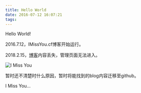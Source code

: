 ```yaml
---
title: Hello World
date: 2016-07-12 16:07:21
tags: 
---
```


Hello World!

2016.7.12，IMissYou.cf博客开始运行。

2018.2.15，[博客](www.imissyou.cf/blog)内容丢失，管理页面无法进入。

![I Miss You](https://wx2.sinaimg.cn/mw690/005O9oTngy1foh0q34yrsj30u20dtjrw.jpg)



暂时还不清楚时什么原因，暂时将能找到的blog内容迁移至github。

I Miss You...
